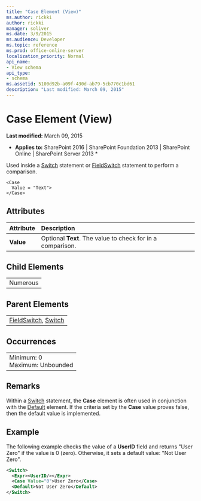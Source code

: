 ```yaml
---
title: "Case Element (View)"
ms.author: rickki
author: rickki
manager: soliver
ms.date: 3/9/2015
ms.audience: Developer
ms.topic: reference
ms.prod: office-online-server
localization_priority: Normal
api_name:
- View schema
api_type:
- schema
ms.assetid: 5100d92b-a09f-430d-ab79-5cb770c1bd61
description: "Last modified: March 09, 2015"
---
```


# Case Element (View)

 **Last modified:** March 09, 2015 
  
 * **Applies to:** SharePoint 2016 | SharePoint Foundation 2013 | SharePoint Online | SharePoint Server 2013 * 
  
Used inside a [Switch](switch-element-view.md) statement or [FieldSwitch](fieldswitch-element-view.md) statement to perform a comparison. 
  
```
<Case
  Value = "Text">
</Case>
```

## Attributes

|**Attribute**|**Description**|
|:-----|:-----|
|**Value** <br/> |Optional **Text**. The value to check for in a comparison.  <br/> |
   
## Child Elements

||
|:-----|
|Numerous |
   
## Parent Elements

||
|:-----|
|[FieldSwitch](fieldswitch-element-view.md), [Switch](switch-element-view.md)|
   
## Occurrences

||
|:-----|
|Minimum: 0  <br/> Maximum: Unbounded  <br/> |
   
## Remarks

Within a [Switch](switch-element-view.md) statement, the **Case** element is often used in conjunction with the [Default](default-element-view.md) element. If the criteria set by the **Case** value proves false, then the default value is implemented. 
  
## Example

The following example checks the value of a **UserID** field and returns "User Zero" if the value is 0 (zero). Otherwise, it sets a default value: "Not User Zero". 
  
```XML
<Switch>
  <Expr><UserID/></Expr>
  <Case Value="0">User Zero</Case>
  <Default>Not User Zero</Default>
</Switch>
```


